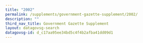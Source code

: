 ```yaml
---
title: "2002"
permalink: /supplements/government-gazette-supplement/2002/
description: ""
third_nav_title: Government Gazette Supplement
layout: datagovsg-search
datagovsg-id: d_c17aa95ee34bd5c4f4b2afba41dd09d1
---
```

